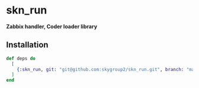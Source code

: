 # skn_run

**Zabbix handler, Coder loader library**

## Installation

```elixir
def deps do
  [
    {:skn_run, git: "git@github.com:skygroup2/skn_run.git", branch: "main"}
  ]
end
```
